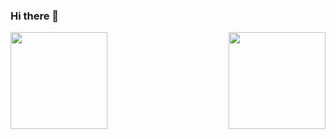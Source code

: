 ### Hi there 👋
<img align="left" height="155px" src="https://github-readme-stats.vercel.app/api?username=0xkdavid&show_icons=true&theme=merko&count_private=true" />
<img align="right" height="155px" src="https://github-readme-stats.vercel.app/api/top-langs/?username=0xkdavid&layout=compact&theme=merko&count_private=true">

